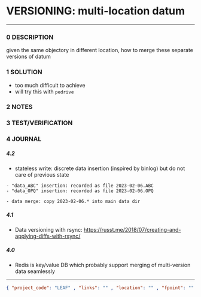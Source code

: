 # VERSIONING:  multi-location datum
--------------------------------
### 0 DESCRIPTION
given  the same objectory in different location, how to merge these separate  versions of datum

### 1 SOLUTION

- too much difficult to achieve
- will try this with ```pedrive```

### 2 NOTES


### 3 TEST/VERIFICATION


### 4 JOURNAL

##### 4.2
- stateless write: discrete data insertion (inspired by binlog) but do not care of previous state
```
- "data_ABC" insertion: recorded as file 2023-02-06.ABC
- "data_OPQ" insertion: recorded as file 2023-02-06.OPQ

- data merge: copy 2023-02-06.* into main data dir
```

##### 4.1
- Data versioning with rsync: https://russt.me/2018/07/creating-and-applying-diffs-with-rsync/

##### 4.0
- Redis is key/value DB which probably support merging of multi-version data seamlessly



--------------------------------
```json
{ "project_code": "LEAF" , "links": "" , "location": "" , "fpoint": "" }
```
